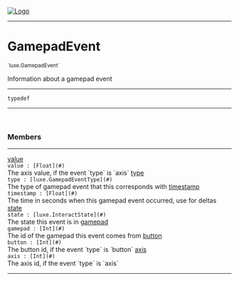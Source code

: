
[![Logo](../../images/logo.png)](../../api/index.html)

---



<h1>GamepadEvent</h1>
<small>`luxe.GamepadEvent`</small>

Information about a gamepad event

---

`typedef`

---

&nbsp;
&nbsp;



<h3>Members</h3> <hr/><span class="member apipage">
                <a name="value"><a class="lift" href="#value">value</a></a><div class="clear"></div><code class="signature apipage">value : [Float](#)</code><br/></span>
            <span class="small_desc_flat">The axis value, if the event `type` is `axis`</span><span class="member apipage">
                <a name="type"><a class="lift" href="#type">type</a></a><div class="clear"></div><code class="signature apipage">type : [luxe.GamepadEventType](#)</code><br/></span>
            <span class="small_desc_flat">The type of gamepad event that this corresponds with</span><span class="member apipage">
                <a name="timestamp"><a class="lift" href="#timestamp">timestamp</a></a><div class="clear"></div><code class="signature apipage">timestamp : [Float](#)</code><br/></span>
            <span class="small_desc_flat">The time in seconds when this gamepad event occurred, use for deltas</span><span class="member apipage">
                <a name="state"><a class="lift" href="#state">state</a></a><div class="clear"></div><code class="signature apipage">state : [luxe.InteractState](#)</code><br/></span>
            <span class="small_desc_flat">The state this event is in</span><span class="member apipage">
                <a name="gamepad"><a class="lift" href="#gamepad">gamepad</a></a><div class="clear"></div><code class="signature apipage">gamepad : [Int](#)</code><br/></span>
            <span class="small_desc_flat">The id of the gamepad this event comes from</span><span class="member apipage">
                <a name="button"><a class="lift" href="#button">button</a></a><div class="clear"></div><code class="signature apipage">button : [Int](#)</code><br/></span>
            <span class="small_desc_flat">The button id, if the event `type` is `button`</span><span class="member apipage">
                <a name="axis"><a class="lift" href="#axis">axis</a></a><div class="clear"></div><code class="signature apipage">axis : [Int](#)</code><br/></span>
            <span class="small_desc_flat">The axis id, if the event `type` is `axis`</span>







---

&nbsp;
&nbsp;
&nbsp;
&nbsp;